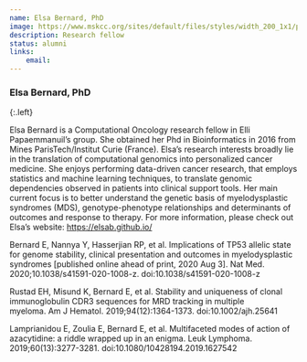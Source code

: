 ```yaml
---
name: Elsa Bernard, PhD
image: https://www.mskcc.org/sites/default/files/styles/width_200_1x1/public/node/160627/3x2/bernard_170926_03_1200x800.jpg?h=10d202d3
description: Research fellow
status: alumni
links:
    email: 
---
```


### Elsa Bernard, PhD
{:.left}

Elsa Bernard is a Computational Oncology research fellow in Elli Papaemmanuil’s group. She obtained her Phd in Bioinformatics in 2016 from Mines ParisTech/Institut Curie (France). Elsa’s research interests broadly lie in the translation of computational genomics into personalized cancer medicine. She enjoys performing data-driven cancer research, that employs statistics and machine learning techniques, to translate genomic dependencies observed in patients into clinical support tools. Her main current focus is to better understand the genetic basis of myelodysplastic syndromes (MDS), genotype-phenotype relationships and determinants of outcomes and response to therapy. For more information, please check out Elsa’s website: https://elsab.github.io/

Bernard E, Nannya Y, Hasserjian RP, et al. Implications of TP53 allelic state for genome stability, clinical presentation and outcomes in myelodysplastic syndromes [published online ahead of print, 2020 Aug 3]. Nat Med. 2020;10.1038/s41591-020-1008-z. doi:10.1038/s41591-020-1008-z

Rustad EH, Misund K, Bernard E, et al. Stability and uniqueness of clonal immunoglobulin CDR3 sequences for MRD tracking in multiple myeloma. Am J Hematol. 2019;94(12):1364-1373. doi:10.1002/ajh.25641

Lamprianidou E, Zoulia E, Bernard E, et al. Multifaceted modes of action of azacytidine: a riddle wrapped up in an enigma. Leuk Lymphoma. 2019;60(13):3277-3281. doi:10.1080/10428194.2019.1627542  
        